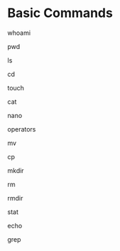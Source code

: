  Basic Commands
 =========================================
 whoami

 pwd
 
 ls
 
 cd
 
 touch
 
 cat
 
 nano
 
 operators
 
 mv
 
 cp
 
 mkdir
 
 rm
 
 rmdir
 
 stat
 
 echo
 
 grep